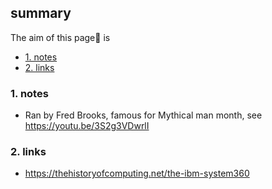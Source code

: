 ## summary
The aim of this page📝 is

<!-- TOC -->

- [1. notes](#1-notes)
- [2. links](#2-links)

<!-- /TOC -->

### 1. notes
* Ran by Fred Brooks, famous for Mythical man month, see https://youtu.be/3S2g3VDwrlI

 
### 2. links
* https://thehistoryofcomputing.net/the-ibm-system360




























